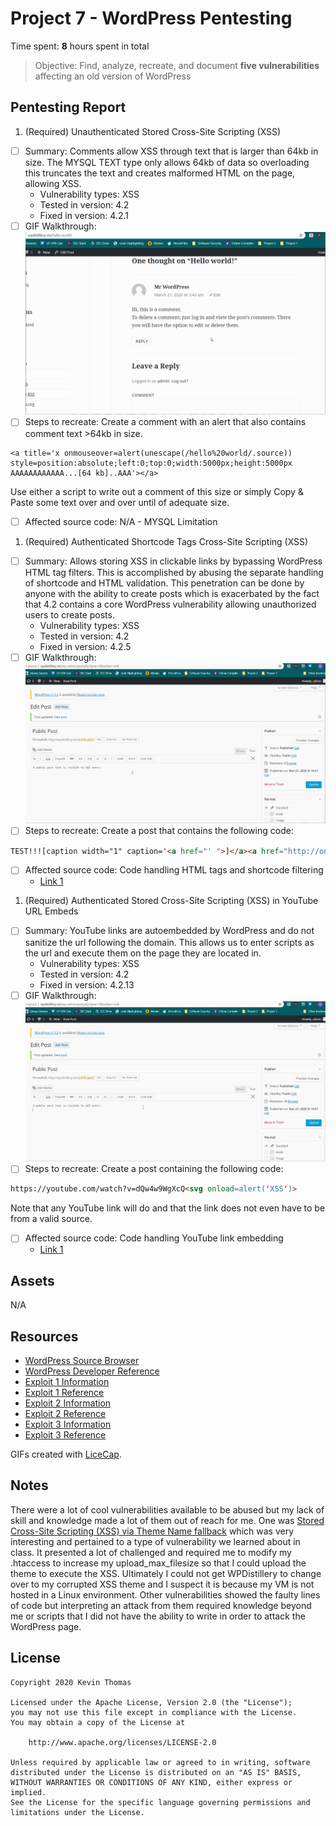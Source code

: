# Project 7 - WordPress Pentesting

Time spent: **8** hours spent in total

> Objective: Find, analyze, recreate, and document **five vulnerabilities** affecting an old version of WordPress

## Pentesting Report

1. (Required) Unauthenticated Stored Cross-Site Scripting (XSS)
  - [ ] Summary: Comments allow XSS through text that is larger than 64kb in size. The MYSQL TEXT type only allows 64kb of data so overloading this truncates the text and creates malformed HTML on the page, allowing XSS.
    - Vulnerability types: XSS
    - Tested in version: 4.2
    - Fixed in version: 4.2.1
  - [ ] GIF Walkthrough: ![](Exploit1.gif)
  - [ ] Steps to recreate: Create a comment with an alert that also contains comment text >64kb in size.
  ```
  <a title='x onmouseover=alert(unescape(/hello%20world/.source)) style=position:absolute;left:0;top:0;width:5000px;height:5000px  AAAAAAAAAAAA...[64 kb]..AAA'></a>
  ```
   Use either a script to write out a comment of this size or simply Copy & Paste some text over and over until of adequate size.
  - [ ] Affected source code: N/A - MYSQL Limitation

1. (Required) Authenticated Shortcode Tags Cross-Site Scripting (XSS)
  - [ ] Summary: Allows storing XSS in clickable links by bypassing WordPress HTML tag filters. This is accomplished by abusing the separate handling of shortcode and HTML validation. This penetration can be done by anyone with the ability to create posts which is exacerbated by the fact that 4.2 contains a core WordPress vulnerability allowing unauthorized users to create posts.
    - Vulnerability types: XSS
    - Tested in version: 4.2
    - Fixed in version: 4.2.5
  - [ ] GIF Walkthrough: ![](Exploit2.gif)
  - [ ] Steps to recreate: Create a post that contains the following code:
  ```html
  TEST!!![caption width="1" caption='<a href="' ">]</a><a href="http://onMouseOver='alert(1)'">Click me</a>
  ```
  - [ ] Affected source code: Code handling HTML tags and shortcode filtering
    - [Link 1](https://github.com/WordPress/WordPress/commit/f72b21af23da6b6d54208e5c1d65ececdaa109c8)

1. (Required) Authenticated Stored Cross-Site Scripting (XSS) in YouTube URL Embeds
  - [ ] Summary: YouTube links are autoembedded by WordPress and do not sanitize the url following the domain. This allows us to enter scripts as the url and execute them on the page they are located in.
    - Vulnerability types: XSS
    - Tested in version: 4.2
    - Fixed in version: 4.2.13
  - [ ] GIF Walkthrough: ![](Exploit3.gif)
  - [ ] Steps to recreate: Create a post containing the following code:
  ```html
  https://youtube.com/watch?v=dQw4w9WgXcQ<svg onload=alert('XSS')>
  ```
  Note that any YouTube link will do and that the link does not even have to be from a valid source.
  - [ ] Affected source code: Code handling YouTube link embedding
    - [Link 1](https://github.com/WordPress/WordPress/commit/419c8d97ce8df7d5004ee0b566bc5e095f0a6ca8)

## Assets

N/A

## Resources

- [WordPress Source Browser](https://core.trac.wordpress.org/browser/)
- [WordPress Developer Reference](https://developer.wordpress.org/reference/)
- [Exploit 1 Information](https://wpvulndb.com/vulnerabilities/7945)
- [Exploit 1 Reference](https://klikki.fi/adv/wordpress2.html)
- [Exploit 2 Information](https://wpvulndb.com/vulnerabilities/8186)
- [Exploit 2 Reference](https://blog.checkpoint.com/2015/09/15/finding-vulnerabilities-in-core-wordpress-a-bug-hunters-trilogy-part-iii-ultimatum/)
- [Exploit 3 Information](https://wpvulndb.com/vulnerabilities/8768)
- [Exploit 3 Reference](https://blog.sucuri.net/2017/03/stored-xss-in-wordpress-core.html)

GIFs created with [LiceCap](http://www.cockos.com/licecap/).

## Notes

There were a lot of cool vulnerabilities available to be abused but my lack of skill and knowledge made a lot of them out of reach for me. One was [Stored Cross-Site Scripting (XSS) via Theme Name fallback](https://wpvulndb.com/vulnerabilities/8718) which was very interesting and pertained to a type of vulnerability we learned about in class. It presented a lot of challenged and required me to modify my .htaccess to increase my upload_max_filesize so that I could upload the theme to execute the XSS. Ultimately I could not get WPDistillery to change over to my corrupted XSS theme and I suspect it is because my VM is not hosted in a Linux environment. Other vulnerabilities showed the faulty lines of code but interpreting an attack from them required knowledge beyond me or scripts that I did not have the ability to write in order to attack the WordPress page.

## License

    Copyright 2020 Kevin Thomas

    Licensed under the Apache License, Version 2.0 (the "License");
    you may not use this file except in compliance with the License.
    You may obtain a copy of the License at

        http://www.apache.org/licenses/LICENSE-2.0

    Unless required by applicable law or agreed to in writing, software
    distributed under the License is distributed on an "AS IS" BASIS,
    WITHOUT WARRANTIES OR CONDITIONS OF ANY KIND, either express or implied.
    See the License for the specific language governing permissions and
    limitations under the License.
